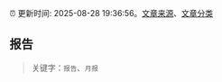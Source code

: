 :alarm_clock: 更新时间: 2025-08-28 19:36:56。[文章来源](/README.md)、[文章分类](/TAGS.md)

## 报告


> 关键字：`报告`、`月报`



